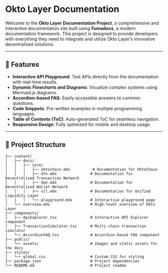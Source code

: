# Okto Layer Documentation

Welcome to the **Okto Layer Documentation Project**, a comprehensive and interactive documentation site built using **Fumadocs**, a modern documentation framework. This project is designed to provide developers with everything they need to integrate and utilize Okto Layer’s innovative decentralized solutions.

---

## 🚀 Features

- **Interactive API Playground**: Test APIs directly from the documentation with real-time results.
- **Dynamic Flowcharts and Diagrams**: Visualize complex systems using Mermaid.js diagrams.
- **Accordion-based FAQ**: Easily accessible answers to common questions.
- **Code Snippets**: Pre-written examples in multiple programming languages.
- **Table of Contents (ToC)**: Auto-generated ToC for seamless navigation.
- **Responsive Design**: Fully optimized for mobile and desktop usage.

---

## 📂 Project Structure

```plaintext
├── content/
│   ├── docs/
│   │   ├── core/
│   │   │   ├── oktochain.mdx          # Documentation for OktoChain
│   │   │   ├── dtn.mdx               # Documentation for Decentralized Transaction Network
│   │   │   ├── dwn.mdx               # Documentation for Decentralized Wallet Network
│   │   │   ├── ull.mdx               # Documentation for Unified Liquidity Layer
│   │   │   └── playground.mdx        # Interactive playground page
│   └── overview.mdx                  # High-level overview of Okto Layer
├── components/
│   ├── ApiExplorer.tsx               # Interactive API Explorer component
│   ├── TransactionSimulator.tsx      # Multi-chain transaction simulator
│   └── AccordionFAQ.tsx              # Accordion-based FAQ component
├── public/
│   └── assets/                       # Images and static assets for the docs
├── styles/
│   └── global.css                    # Custom CSS for styling
├── package.json                      # Project dependencies
└── README.md                         # Project readme
